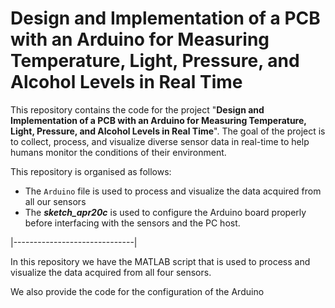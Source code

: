 # Design and Implementation of a PCB with an Arduino for Measuring Temperature, Light, Pressure, and Alcohol Levels in Real Time

This repository contains the code for the project "**Design and Implementation of a PCB with an Arduino for Measuring Temperature, Light, Pressure, and Alcohol Levels in Real Time**". The goal of the project is to collect, process, and visualize diverse sensor data in real-time to help humans monitor the conditions of their environment.

This repository is organised as follows:
- The `Arduino` file is used to process and visualize the data acquired from all our sensors
- The ***sketch_apr20c*** is used to configure the Arduino board properly before interfacing with the sensors and the PC host.

|------------------------------|

In this repository we have the MATLAB script that is used to process and visualize the data acquired from all four sensors.

We also provide the code for the configuration of the Arduino
